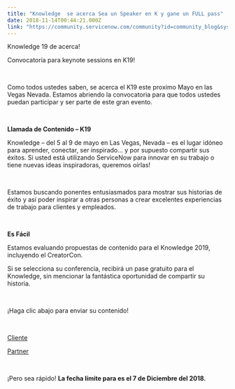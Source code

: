 ```yaml
---
title: "Knowledge  se acerca Sea un Speaker en K y gane un FULL pass"
date: 2018-11-14T00:44:21.000Z
link: "https://community.servicenow.com/community?id=community_blog&sys_id=bdf0af3cdbf167001089e15b8a961978"
---
```

<p>Knowledge 19 de acerca!</p>
<p>Convocatoria para keynote sessions en K19! </p>
<p> </p>
<p>Como todos ustedes saben, se acerca el K19 este proximo Mayo en las Vegas Nevada. Estamos abriendo la convocatoria para que todos ustedes puedan participar y ser parte de este gran evento. </p>
<p> </p>
<p><strong>Llamada de Contenido – K19</strong></p>
<p>Knowledge – del 5 al 9 de mayo en Las Vegas, Nevada – es el lugar idóneo para aprender, conectar, ser inspirado… y por supuesto compartir sus éxitos. Si usted está utilizando ServiceNow para innovar en su trabajo o tiene nuevas ideas inspiradoras, queremos oírlas!</p>
<p> </p>
<p>Estamos buscando ponentes entusiasmados para mostrar sus historias de éxito y así poder inspirar a otras personas a crear excelentes experiencias de trabajo para clientes y empleados.</p>
<p> </p>
<p><strong>Es Fácil</strong></p>
<p>Estamos evaluando propuestas de contenido para el Knowledge 2019, incluyendo el CreatorCon.</p>
<p>Si se selecciona su conferencia, recibirá un pase gratuito para el Knowledge, sin mencionar la fantástica oportunidad de compartir su historia. </p>
<p> </p>
<p>¡Haga clic abajo para enviar su contenido!</p>
<p> </p>
<p><u><a href="https://signon.service-now.com/knowledge_login.do?RelayState&#61;%252F%252Fapp%252Fservicenowexternalprod_g2pknowledgecallforspeakers_1%252Fexkgr9t5mbgiiSUEw0x7%252Fsso%252Fsaml%253FSAMLRequest%253DfZJRb4IwFIX%25252FCunrBpSqizZCQjRbSNxidNsrqXBRstKy3iLbv1%25252FBmLgXH3t7cs49X%25252B4SRSNbnnb2pHbw3QFa76eRCvn4EZPOKK4F1siVaAC5Lfg%25252Bfd1wFlDeGm11oSXxUkQwttZqpRV2DZg9mHNdwMduE5OTtS3yMOz7PsDLXOkezqAsBoVuwi%25252F3lFAegdFoERZVmw%25252FhLDeArfOD%25252FCxkXQoLxMvWMclLKNi0jCr%25252FqYKZv6jEwa%25252FYYeHPZ3QyiQ6imsIgRewgU2iFsjFx1nM%25252FivyIvTPKJxGfzR8o5ZQSb2v0uS7BvLmCMXlhWykU2EcvU0VAvE8w6Io5h4CSZDlsxkdrcwPqPidxpUOSK4sja8eUsf8gZEPvZXhjf8lq%25252BbBWtt5qWRe%25252FXiql7lcGHIyYWNO5ns%25252FaNMLe32CY1KVfjVJujVBYO%25252FwkTC6R%25252Fy8g%25252BQM%25253D%2526TARGET%253Dhttps%25253A%25252F%25252Fwww.servicenowevents.com%25252Fknowledge2019%25252Fcfp_saml2_response_validate%2526RelayState%253DCustomer&amp;redirectUri&#61;&amp;email&#61;" rel="nofollow">Cliente</a></u></p>
<p><u><a href="https://signon.service-now.com/knowledge_login.do?RelayState&#61;%252F%252Fapp%252Fservicenowexternalprod_g2pknowledgecallforspeakers_1%252Fexkgr9t5mbgiiSUEw0x7%252Fsso%252Fsaml%253FSAMLRequest%253DfZJfa8IwFMW%25252FSsnr1jaN%25252F2qwQlE2BDdEt72WkF61LE263NRu335pRXAve8zN4Zx7ftwFilo1PG%25252FdWe%25252FhqwV0wXetNPLhIyOt1dwIrJBrUQNyJ%25252Fkhf9lyFlHeWOOMNIoEOSJYVxm9MhrbGuwB7KWS8L7fZuTsXIM8jruui%25252FA616aDC2iHkTR1%25252FOmfCsoTMJrMY3lsij6cFRaw8X5QXISqSuGABJt1RgoxkTOYs3GYSpiH08mxDKcjOg2PAKUo6ThNZ4mXIraw0eiEdhnx1mmYJGHC3hjlI8bHswdKOaUk2FlzqUqwr75gRp7ZTgkN7jHYaBmR4AMs%25252BmLeIaJkueg344O1vQP1Pydxo0OWNxYn1gwpQ%25252F9eyPrei%25252FjO%25252FprV8H6tzXpnVCV%25252Fglwp060seBgZcbb1SJ6MrYX7f4N%25252BUpXhcZByZ4XGyuMn8fIa%25252BfcClr8%25253D%2526TARGET%253Dhttps%25253A%25252F%25252Fwww.servicenowevents.com%25252Fknowledge2019%25252Fcfp_saml2_response_validate%2526RelayState%253DPartner&amp;redirectUri&#61;&amp;email&#61;" rel="nofollow">Partner</a></u></p>
<p> </p>
<p>¡Pero sea rápido! <strong>La fecha límite para es el 7 de Diciembre del 2018. </strong></p>